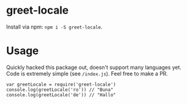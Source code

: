 # greet-locale

Install via npm: `npm i -S greet-locale`.

# Usage
Quickly hacked this package out, doesn't support many languages yet. Code is extremely simple (see `/index.js`). Feel free to make a PR.

```
var greetLocale = require('greet-locale')
console.log(greetLocale('ro')) // "Buna"
console.log(greetLocale('de')) // "Hallo"
```
